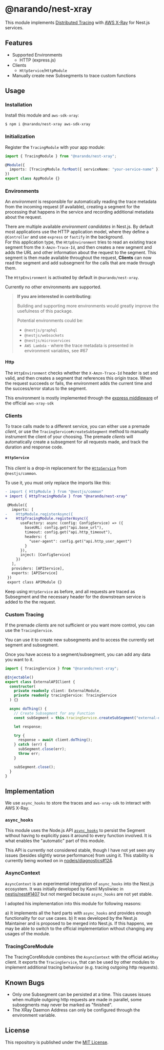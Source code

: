 # @narando/nest-xray

This module implements [Distributed Tracing](https://opentracing.io/docs/overview/what-is-tracing/) with [AWS X-Ray](https://aws.amazon.com/xray/) for Nest.js services.

## Features

- Supported Environments
  - HTTP (express.js)
- Clients
  - `HttpService`/`HttpModule`
- Manually create new Subsegments to trace custom functions

## Usage

### Installation

Install this module and `aws-sdk-xray`:

```shell
$ npm i @narando/nest-xray aws-sdk-xray
```

### Initialization

Register the `TracingModule` with your app module:

```typescript
import { TracingModule } from "@narando/nest-xray";

@Module({
  imports: [TracingModule.forRoot({ serviceName: "your-service-name" })],
})
export class AppModule {}
```

### Environments

An _environment_ is responsible for automatically reading the trace metadata from the incoming request (if available), creating a segment for the processing that happens in the service and recording additional metadata about the request.

There are multiple available _environment candidates_ in Nest.js. By default most applications use the HTTP application model, where they define a `@Controller` and use `express` or `fastify` in the background.  
For this application type, the `HttpEnvironment` tries to read an existing trace segment from the `X-Amzn-Trace-Id`, and then creates a new segment and adds the URL and other information about the request to the segment. This segment is then made available throughout the request, **Clients** can now read the segment and add subsegment for the calls that are made through them.

The `HttpEnvironment` is activated by default in `@narando/nest-xray`.

Currently no other environments are supported.

> **If you are interested in contributing**:
>
> Building and supporting more environments would greatly improve the usefulness of this package.
>
> Potential environments could be:
>
> - `@nestjs/graphql`
> - `@nestjs/websockets`
> - `@nestjs/microservices`
> - `AWS Lambda` - where the trace metadata is presented in environment variables, see #67

#### Http

The `HttpEnvironment` checks whether the `X-Amzn-Trace-Id` header is set and valid, and then creates a segment that references this origin trace.
When the request succeeds or fails, the environment adds the current time and the success/error status to the segment.

This environment is mostly implemented through the [express middleware](https://github.com/aws/aws-xray-sdk-node/tree/master/packages/express) of the official `aws-xray-sdk`

### Clients

To trace calls made to a different service, you can either use a premade _client_, or use the `TracingService#createSubSegment` method to manually instrument the client of your choosing.
The premade _clients_ will automatically create a subsegment for all requests made, and track the duration and response code.

#### `HttpService`

This _client_ is a drop-in replacement for the [`HttpService`](https://docs.nestjs.com/techniques/http-module) from `@nestjs/common`.

To use it, you must only replace the imports like this:

```diff
- import { HttpModule } from "@nestjs/common"
+ import { HttpTracingModule } from "@narando/nest-xray"

 @Module({
   imports: [
-    HttpModule.registerAsync({
+    HttpTracingModule.registerAsync({
       useFactory: async (config: ConfigService) => ({
         baseURL: config.get("api.base_url"),
         timeout: config.get("api.http_timeout"),
         headers: {
           "user-agent": config.get("api.http_user_agent")
         }
       }),
       inject: [ConfigService]
     })
   ],
   providers: [APIService],
   exports: [APIService]
 })
 export class APIModule {}
```

Keep using `HttpService` as before, and all requests are traced as Subsegment and the necessary header for the downstream service is added to the the request.

### Custom Tracing

If the premade _clients_ are not sufficient or you want more control, you can use the `TracingService`.

You can use it to create new subsegments and to access the currently set segment and subsegment.

Once you have access to a segment/subsegment, you can add any data you want to it.

```typescript
import { TracingService } from "@narando/nest-xray";

@Injectable()
export class ExternalAPIClient {
  constructor(
    private readonly client: ExternalModule,
    private readonly tracingService: TracingService
  ) {}

  async doThing() {
    // Create Subsegment for any Function
    const subSegment = this.tracingService.createSubSegment("external-doThing");

    let response;

    try {
      response = await client.doThing();
    } catch (err) {
      subSegment.close(err);
      throw err;
    }

    subSegment.close();
  }
}
```

## Implementation

We use `async_hooks` to store the traces and `aws-xray-sdk` to interact with AWS X-Ray.

### `async_hooks`

This module uses the Node.js API [`async_hooks`](https://nodejs.org/api/async_hooks.html) to persist the Segment without having to explicitly pass it around to every function involved. It is what enables the "automatic" part of this module.

This API is currently not considered stable, though I have not yet seen any issues (besides slightly worse performance) from using it. This stability is currently being worked on in [nodejs/diagnostics#124](https://github.com/nodejs/diagnostics/issues/124).

### AsyncContext

`AsyncContext` is an experimental integration of `async_hooks` into the Nest.js ecosystem. It was initially developed by Kamil Mysliwiec in [nestjs/nest#1407](https://github.com/nestjs/nest/pull/1407) but not merged because `async_hooks` are not yet stable.

I adopted his implementation into this module for following reasons:

a) It implements all the hard parts with `async_hooks` and provides enough functionality for our use cases.
b) It was developed by the Nest.js Maintainer and is proposed to be merged into Nest.js. If this happens, we may be able to switch to the official implementation without changing any usages of the module.

### TracingCoreModule

The TracingCoreModule combines the `AsyncContext` with the official `AWSXRay` client. It exports the `TracingService`, that can be used by other modules to implement additional tracing behaviour (e.g. tracing outgoing http requests).

## Known Bugs

- Only one Subsegment can be persisted at a time. This causes issues when multiple outgoing http requests are made in parallel, some subsegments may never be marked as "finished".
- The XRay Daemon Address can only be configured through the environment variable.

## License

This repository is published under the [MIT License](./LICENSE).
